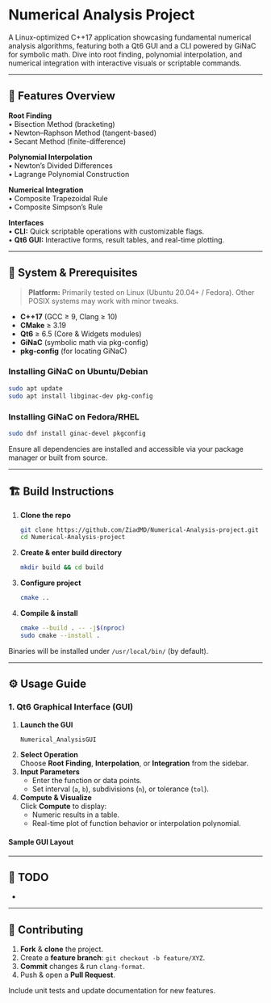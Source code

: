 # Numerical Analysis Project

A Linux-optimized C++17 application showcasing fundamental numerical analysis algorithms, featuring both a Qt6 GUI and a CLI powered by GiNaC for symbolic math. Dive into root finding, polynomial interpolation, and numerical integration with interactive visuals or scriptable commands.

---

## 🚀 Features Overview

**Root Finding**\
• Bisection Method (bracketing)\
• Newton–Raphson Method (tangent-based)\
• Secant Method (finite-difference)

**Polynomial Interpolation**\
• Newton’s Divided Differences\
• Lagrange Polynomial Construction

**Numerical Integration**\
• Composite Trapezoidal Rule\
• Composite Simpson’s Rule

**Interfaces**\
• **CLI:** Quick scriptable operations with customizable flags.\
• **Qt6 GUI:** Interactive forms, result tables, and real-time plotting.

---

## 🔧 System & Prerequisites

> **Platform:** Primarily tested on Linux (Ubuntu 20.04+ / Fedora). Other POSIX systems may work with minor tweaks.

- **C++17** (GCC ≥ 9, Clang ≥ 10)
- **CMake** ≥ 3.19
- **Qt6** ≥ 6.5 (Core & Widgets modules)
- **GiNaC** (symbolic math via pkg-config)
- **pkg-config** (for locating GiNaC)

### Installing GiNaC on Ubuntu/Debian

```bash
sudo apt update
sudo apt install libginac-dev pkg-config
```

### Installing GiNaC on Fedora/RHEL

```bash
sudo dnf install ginac-devel pkgconfig
```

Ensure all dependencies are installed and accessible via your package manager or built from source.

---

## 🏗️ Build Instructions

1. **Clone the repo**
   ```bash
   git clone https://github.com/ZiadMD/Numerical-Analysis-project.git
   cd Numerical-Analysis-project
   ```
2. **Create & enter build directory**
   ```bash
   mkdir build && cd build
   ```
3. **Configure project**
   ```bash
   cmake ..
   ```
4. **Compile & install**
   ```bash
   cmake --build . -- -j$(nproc)
   sudo cmake --install .
   ```

Binaries will be installed under `/usr/local/bin/` (by default).

---

## ⚙️ Usage Guide


### 1. Qt6 Graphical Interface (GUI)

1. **Launch the GUI**
   ```bash
   Numerical_AnalysisGUI
   ```
2. **Select Operation**\
   Choose **Root Finding**, **Interpolation**, or **Integration** from the sidebar.
3. **Input Parameters**
   - Enter the function or data points.
   - Set interval (`a`, `b`), subdivisions (`n`), or tolerance (`tol`).
4. **Compute & Visualize**\
   Click **Compute** to display:
   - Numeric results in a table.
   - Real-time plot of function behavior or interpolation polynomial.

#### Sample GUI Layout



---

## 📝 TODO

-

---

## 🤝 Contributing

1. **Fork** & **clone** the project.
2. Create a **feature branch**: `git checkout -b feature/XYZ`.
3. **Commit** changes & run `clang-format`.
4. Push & open a **Pull Request**.

Include unit tests and update documentation for new features.



